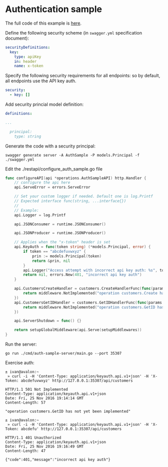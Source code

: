 # Authentication sample

The full code of this example is [here][example_code].

Define the following security scheme (in `swagger.yml` specification document):

```yaml
securityDefinitions:
  key:
    type: apiKey
    in: header
    name: x-token
```

Specify the following security requirements for all endpoints: so by default,
all endpoints use the API key auth.

```yaml
security:
  - key: []
```

Add security princial model definition:

```yaml
definitions:

...

  principal:
    type: string
```

Generate the code with a security principal:

```shell
swagger generate server -A AuthSample -P models.Principal -f ./swagger.yml
```

Edit the ./restapi/configure_auth_sample.go file

```go
func configureAPI(api *operations.AuthSampleAPI) http.Handler {
	// configure the api here
	api.ServeError = errors.ServeError

	// Set your custom logger if needed. Default one is log.Printf
	// Expected interface func(string, ...interface{})
	//
	// Example:
	api.Logger = log.Printf

	api.JSONConsumer = runtime.JSONConsumer()

	api.JSONProducer = runtime.JSONProducer()

	// Applies when the "x-token" header is set
	api.KeyAuth = func(token string) (*models.Principal, error) {
		if token == "abcdefuvwxyz" {
			prin := models.Principal(token)
			return &prin, nil
		}
		api.Logger("Access attempt with incorrect api key auth: %s", token)
		return nil, errors.New(401, "incorrect api key auth")
	}

	api.CustomersCreateHandler = customers.CreateHandlerFunc(func(params customers.CreateParams, principal *models.Principal) middleware.Responder {
		return middleware.NotImplemented("operation customers.Create has not yet been implemented")
	})
	api.CustomersGetIDHandler = customers.GetIDHandlerFunc(func(params customers.GetIDParams, principal *models.Principal) middleware.Responder {
		return middleware.NotImplemented("operation customers.GetID has not yet been implemented")
	})

	api.ServerShutdown = func() {}

	return setupGlobalMiddleware(api.Serve(setupMiddlewares))
}
```

Run the server:

```shell
go run ./cmd/auth-sample-server/main.go --port 35307
```

Exercise auth:

```shellsession
± ivan@avalon:~  
 » curl -i -H 'Content-Type: application/keyauth.api.v1+json' -H 'X-Token: abcdefuvwxyz' http://127.0.0.1:35307/api/customers
```
```http
HTTP/1.1 501 Not Implemented
Content-Type: application/keyauth.api.v1+json
Date: Fri, 25 Nov 2016 19:14:14 GMT
Content-Length: 57

"operation customers.GetID has not yet been implemented"
```
```shellsession
± ivan@avalon:~  
 » curl -i -H 'Content-Type: application/keyauth.api.v1+json' -H 'X-Token: abcdefu' http://127.0.0.1:35307/api/customers
```
```http
HTTP/1.1 401 Unauthorized
Content-Type: application/keyauth.api.v1+json
Date: Fri, 25 Nov 2016 19:16:49 GMT
Content-Length: 47

{"code":401,"message":"incorrect api key auth"}
```

[example_code]: https://github.com/thetreep/go-swagger/tree/master/examples/authentication
